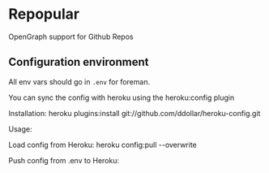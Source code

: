 # Repopular

OpenGraph support for Github Repos

## Configuration environment

All env vars should go in `.env` for foreman.

You can sync the config with heroku using the heroku:config plugin

Installation:
  heroku plugins:install git://github.com/ddollar/heroku-config.git

Usage:

Load config from Heroku:
  heroku config:pull --overwrite

Push config from .env to Heroku:


